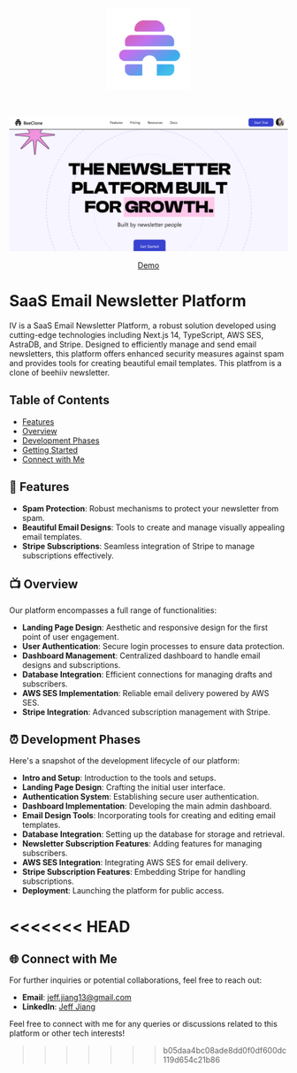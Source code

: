 <div align="center" id="top" className="mb-10">
<img src="./public/favicon.ico" alt="icon" width="150" height="150" />

&#xa0;

  <img src="./public/banner.png" alt="preview" />

<a href="https://jj-newsletter.vercel.app/">Demo</a>

</div>

# SaaS Email Newsletter Platform

IV is a SaaS Email Newsletter Platform, a robust solution developed using cutting-edge technologies including Next.js 14, TypeScript, AWS SES, AstraDB, and Stripe. Designed to efficiently manage and send email newsletters, this platform offers enhanced security measures against spam and provides tools for creating beautiful email templates. This platfrom is a clone of beehiiv newsletter.

## Table of Contents
- [Features](#-features)
- [Overview](#-overview)
- [Development Phases](#-development-phases)
- [Getting Started](#-getting-started)
- [Connect with Me](#-connect-with-me)

## 🚀 Features

- **Spam Protection**: Robust mechanisms to protect your newsletter from spam.
- **Beautiful Email Designs**: Tools to create and manage visually appealing email templates.
- **Stripe Subscriptions**: Seamless integration of Stripe to manage subscriptions effectively.

## 📺 Overview

Our platform encompasses a full range of functionalities:
- **Landing Page Design**: Aesthetic and responsive design for the first point of user engagement.
- **User Authentication**: Secure login processes to ensure data protection.
- **Dashboard Management**: Centralized dashboard to handle email designs and subscriptions.
- **Database Integration**: Efficient connections for managing drafts and subscribers.
- **AWS SES Implementation**: Reliable email delivery powered by AWS SES.
- **Stripe Integration**: Advanced subscription management with Stripe.

## ⏰ Development Phases

Here's a snapshot of the development lifecycle of our platform:
- **Intro and Setup**: Introduction to the tools and setups.
- **Landing Page Design**: Crafting the initial user interface.
- **Authentication System**: Establishing secure user authentication.
- **Dashboard Implementation**: Developing the main admin dashboard.
- **Email Design Tools**: Incorporating tools for creating and editing email templates.
- **Database Integration**: Setting up the database for storage and retrieval.
- **Newsletter Subscription Features**: Adding features for managing subscribers.
- **AWS SES Integration**: Integrating AWS SES for email delivery.
- **Stripe Subscription Features**: Embedding Stripe for handling subscriptions.
- **Deployment**: Launching the platform for public access.

<<<<<<< HEAD
=======
## 🌐 Connect with Me

For further inquiries or potential collaborations, feel free to reach out:

- **Email**: [jeff.jiang13@gmail.com](mailto:jeff.jiang13@gmail.com)
- **LinkedIn**: [Jeff Jiang](https://www.linkedin.com/in/jeffjiang13/)

Feel free to connect with me for any queries or discussions related to this platform or other tech interests!
>>>>>>> b05daa4bc08ade8dd0f0df600dc119d654c21b86
